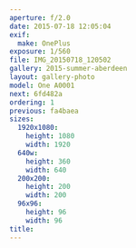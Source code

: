 ```yaml
---
aperture: f/2.0
date: 2015-07-18 12:05:04
exif:
  make: OnePlus
exposure: 1/560
file: IMG_20150718_120502
gallery: 2015-summer-aberdeen
layout: gallery-photo
model: One A0001
next: 6fd482a
ordering: 1
previous: fa4baea
sizes:
  1920x1080:
    height: 1080
    width: 1920
  640w:
    height: 360
    width: 640
  200x200:
    height: 200
    width: 200
  96x96:
    height: 96
    width: 96
title: 
---
```

